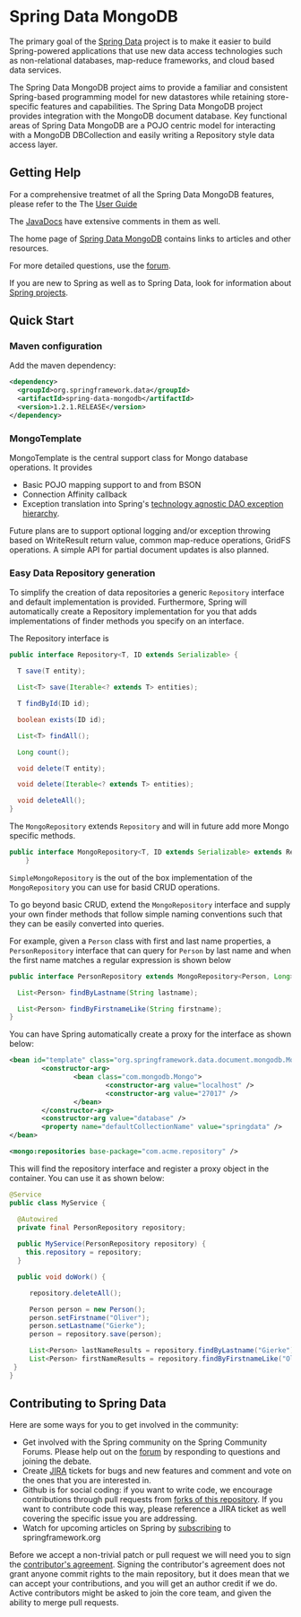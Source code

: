 Spring Data MongoDB
======================

The primary goal of the [Spring Data](http://www.springsource.org/spring-data) project is to make it easier to build Spring-powered applications that use new data access technologies such as non-relational databases, map-reduce frameworks, and cloud based data services.

The Spring Data MongoDB project aims to provide a familiar and consistent Spring-based programming model for new datastores while retaining store-specific features and capabilities. The Spring Data MongoDB project provides integration with the MongoDB document database. Key functional areas of Spring Data MongoDB are a POJO centric model for interacting with a MongoDB DBCollection and easily writing a Repository style data access layer.

Getting Help
------------

For a comprehensive treatmet of all the Spring Data MongoDB features, please refer to the The [User Guide](http://static.springsource.org/spring-data/data-mongodb/docs/current/reference/html/) 

The [JavaDocs](http://static.springsource.org/spring-data/data-mongodb/docs/current/api/) have extensive comments in them as well.

The home page of [Spring Data MongoDB](http://www.springsource.org/spring-data/mongodb) contains links to articles and other resources.

For more detailed questions, use the [forum](http://forum.springsource.org/forumdisplay.php?f=80). 

If you are new to Spring as well as to Spring Data, look for information about [Spring projects](http://www.springsource.org/projects). 


Quick Start
-----------

### Maven configuration

Add the maven dependency:

```xml
<dependency>
  <groupId>org.springframework.data</groupId>
  <artifactId>spring-data-mongodb</artifactId>
  <version>1.2.1.RELEASE</version>
</dependency>
```

### MongoTemplate
MongoTemplate is the central support class for Mongo database operations.  It provides

* Basic POJO mapping support to and from BSON
* Connection Affinity callback
* Exception translation into Spring's [technology agnostic DAO exception hierarchy](http://static.springsource.org/spring/docs/3.0.x/spring-framework-reference/html/dao.html#dao-exceptions).

Future plans are to support optional logging and/or exception throwing based on WriteResult return value, common map-reduce operations, GridFS operations.  A simple API for partial document updates is also planned.

### Easy Data Repository generation

To simplify the creation of data repositories a generic `Repository` interface and default implementation is provided.  Furthermore, Spring will automatically create a Repository implementation for you that adds implementations of finder methods you specify on an interface.  

The Repository interface is

```java
public interface Repository<T, ID extends Serializable> { 

  T save(T entity);

  List<T> save(Iterable<? extends T> entities);

  T findById(ID id);

  boolean exists(ID id);

  List<T> findAll();

  Long count();

  void delete(T entity);

  void delete(Iterable<? extends T> entities);

  void deleteAll();
}
```


The `MongoRepository` extends `Repository` and will in future add more Mongo specific methods.

```java
public interface MongoRepository<T, ID extends Serializable> extends Repository<T, ID> {
    }
```

`SimpleMongoRepository` is the out of the box implementation of the `MongoRepository` you can use for basid CRUD operations.  

To go beyond basic CRUD, extend the `MongoRepository` interface and supply your own finder methods that follow simple naming conventions such that they can be easily converted into queries.  

For example, given a `Person` class with first and last name properties, a `PersonRepository` interface that can query for `Person` by last name and when the first name matches a regular expression is shown below

```java
public interface PersonRepository extends MongoRepository<Person, Long> {

  List<Person> findByLastname(String lastname);

  List<Person> findByFirstnameLike(String firstname);
}
```

You can have Spring automatically create a proxy for the interface as shown below:

```xml
<bean id="template" class="org.springframework.data.document.mongodb.MongoTemplate">
        <constructor-arg>
                <bean class="com.mongodb.Mongo">
                        <constructor-arg value="localhost" />
                        <constructor-arg value="27017" />
                </bean>
        </constructor-arg>
        <constructor-arg value="database" />
        <property name="defaultCollectionName" value="springdata" />
</bean>

<mongo:repositories base-package="com.acme.repository" />
```

This will find the repository interface and register a proxy object in the container.  You can use it as shown below:

```java
@Service
public class MyService {

  @Autowired
  private final PersonRepository repository;
  
  public MyService(PersonRepository repository) {
    this.repository = repository;
  }

  public void doWork() {

     repository.deleteAll();

     Person person = new Person();
     person.setFirstname("Oliver");
     person.setLastname("Gierke");
     person = repository.save(person);

     List<Person> lastNameResults = repository.findByLastname("Gierke");
     List<Person> firstNameResults = repository.findByFirstnameLike("Oli*");
 }
}
```

Contributing to Spring Data
---------------------------

Here are some ways for you to get involved in the community:

* Get involved with the Spring community on the Spring Community Forums.  Please help out on the [forum](http://forum.springsource.org/forumdisplay.php?f=80) by responding to questions and joining the debate.
* Create [JIRA](https://jira.springframework.org/browse/DATADOC) tickets for bugs and new features and comment and vote on the ones that you are interested in.  
* Github is for social coding: if you want to write code, we encourage contributions through pull requests from [forks of this repository](http://help.github.com/forking/). If you want to contribute code this way, please reference a JIRA ticket as well covering the specific issue you are addressing.
* Watch for upcoming articles on Spring by [subscribing](http://www.springsource.org/node/feed) to springframework.org

Before we accept a non-trivial patch or pull request we will need you to sign the [contributor's agreement](https://support.springsource.com/spring_committer_signup).  Signing the contributor's agreement does not grant anyone commit rights to the main repository, but it does mean that we can accept your contributions, and you will get an author credit if we do.  Active contributors might be asked to join the core team, and given the ability to merge pull requests.
